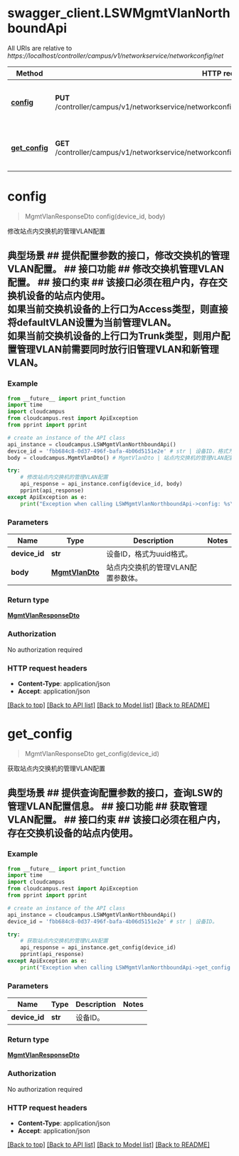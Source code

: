 # swagger_client.LSWMgmtVlanNorthboundApi

All URIs are relative to *https://localhost/controller/campus/v1/networkservice/networkconfig/net*

Method | HTTP request | Description
------------- | ------------- | -------------
[**config**](LSWMgmtVlanNorthboundApi.md#config) | **PUT** /controller/campus/v1/networkservice/networkconfig/net/lswmgmtvlan/devices/{deviceId}/mgmtvlan | 修改站点内交换机的管理VLAN配置
[**get_config**](LSWMgmtVlanNorthboundApi.md#get_config) | **GET** /controller/campus/v1/networkservice/networkconfig/net/lswmgmtvlan/devices/{deviceId}/mgmtvlan | 获取站点内交换机的管理VLAN配置


# **config**
> MgmtVlanResponseDto config(device_id, body)

修改站点内交换机的管理VLAN配置

## 典型场景 ##    提供配置参数的接口，修改交换机的管理VLAN配置。 ## 接口功能 ##    修改交换机管理VLAN配置。 ## 接口约束 ##    该接口必须在租户内，存在交换机设备的站点内使用。<br>    如果当前交换机设备的上行口为Access类型，则直接将defaultVLAN设置为当前管理VLAN。<br>    如果当前交换机设备的上行口为Trunk类型，则用户配置管理VLAN前需要同时放行旧管理VLAN和新管理VLAN。<br> 

### Example 
```python
from __future__ import print_function
import time
import cloudcampus
from cloudcampus.rest import ApiException
from pprint import pprint

# create an instance of the API class
api_instance = cloudcampus.LSWMgmtVlanNorthboundApi()
device_id = 'fbb684c8-0d37-496f-bafa-4b06d5151e2e' # str | 设备ID，格式为uuid格式。
body = cloudcampus.MgmtVlanDto() # MgmtVlanDto | 站点内交换机的管理VLAN配置参数体。

try: 
    # 修改站点内交换机的管理VLAN配置
    api_response = api_instance.config(device_id, body)
    pprint(api_response)
except ApiException as e:
    print("Exception when calling LSWMgmtVlanNorthboundApi->config: %s\n" % e)
```

### Parameters

Name | Type | Description  | Notes
------------- | ------------- | ------------- | -------------
 **device_id** | **str**| 设备ID，格式为uuid格式。 | 
 **body** | [**MgmtVlanDto**](MgmtVlanDto.md)| 站点内交换机的管理VLAN配置参数体。 | 

### Return type

[**MgmtVlanResponseDto**](MgmtVlanResponseDto.md)

### Authorization

No authorization required

### HTTP request headers

 - **Content-Type**: application/json
 - **Accept**: application/json

[[Back to top]](#) [[Back to API list]](../README.md#documentation-for-api-endpoints) [[Back to Model list]](../README.md#documentation-for-models) [[Back to README]](../README.md)

# **get_config**
> MgmtVlanResponseDto get_config(device_id)

获取站点内交换机的管理VLAN配置

## 典型场景 ##    提供查询配置参数的接口，查询LSW的管理VLAN配置信息。 ## 接口功能 ##    获取管理VLAN配置。 ## 接口约束 ##    该接口必须在租户内，存在交换机设备的站点内使用。 

### Example 
```python
from __future__ import print_function
import time
import cloudcampus
from cloudcampus.rest import ApiException
from pprint import pprint

# create an instance of the API class
api_instance = cloudcampus.LSWMgmtVlanNorthboundApi()
device_id = 'fbb684c8-0d37-496f-bafa-4b06d5151e2e' # str | 设备ID。

try: 
    # 获取站点内交换机的管理VLAN配置
    api_response = api_instance.get_config(device_id)
    pprint(api_response)
except ApiException as e:
    print("Exception when calling LSWMgmtVlanNorthboundApi->get_config: %s\n" % e)
```

### Parameters

Name | Type | Description  | Notes
------------- | ------------- | ------------- | -------------
 **device_id** | **str**| 设备ID。 | 

### Return type

[**MgmtVlanResponseDto**](MgmtVlanResponseDto.md)

### Authorization

No authorization required

### HTTP request headers

 - **Content-Type**: application/json
 - **Accept**: application/json

[[Back to top]](#) [[Back to API list]](../README.md#documentation-for-api-endpoints) [[Back to Model list]](../README.md#documentation-for-models) [[Back to README]](../README.md)

